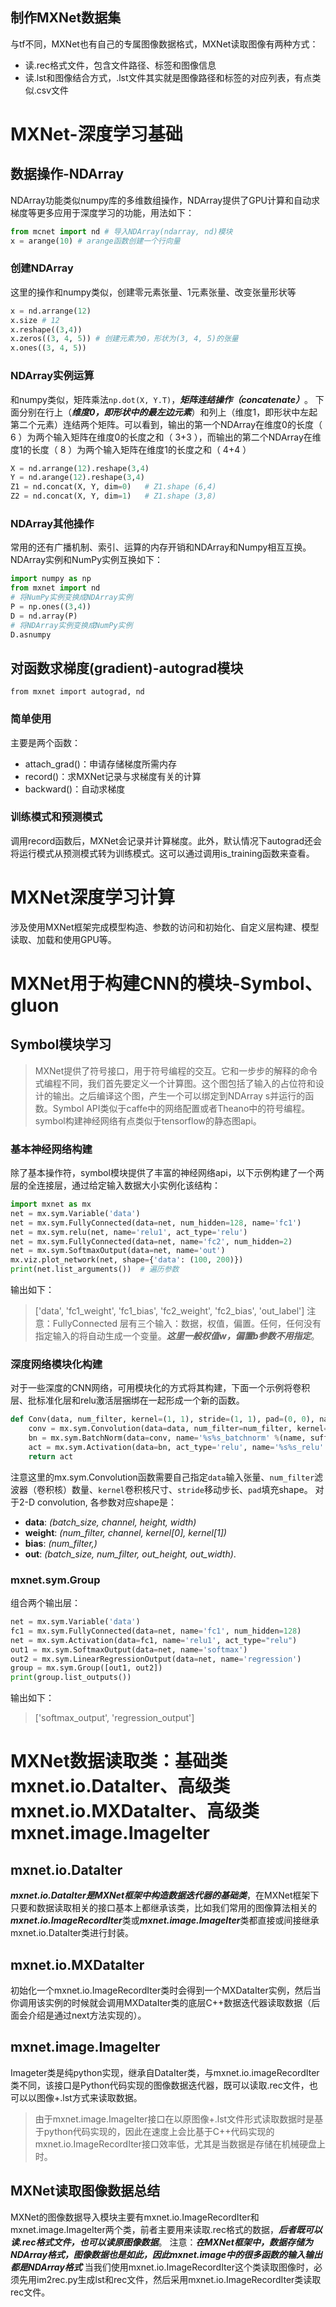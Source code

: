 ## 制作MXNet数据集
与tf不同，MXNet也有自己的专属图像数据格式，MXNet读取图像有两种方式：
+ 读.rec格式文件，包含文件路径、标签和图像信息
+ 读.lst和图像结合方式，.lst文件其实就是图像路径和标签的对应列表，有点类似.csv文件
# MXNet-深度学习基础
## 数据操作-NDArray
NDArray功能类似numpy库的多维数组操作，NDArray提供了GPU计算和自动求梯度等更多应用于深度学习的功能，用法如下：
```Python
from mcnet import nd # 导入NDArray(ndarray, nd)模块
x = arange(10) # arange函数创建一个行向量
```
### 创建NDArray
这里的操作和numpy类似，创建零元素张量、1元素张量、改变张量形状等
```Python
x = nd.arrange(12)
x.size # 12
x.reshape((3,4))
x.zeros((3, 4, 5)) # 创建元素为0，形状为(3, 4, 5)的张量
x.ones((3, 4, 5))
```
### NDArray实例运算
和numpy类似，矩阵乘法`np.dot(X, Y.T)`，***矩阵连结操作（concatenate）***。
下面分别在行上（***维度0，即形状中的最左边元素***）和列上（维度1，即形状中左起第二个元素）连结两个矩阵。可以看到，输出的第一个NDArray在维度0的长度（ 6 ）为两个输入矩阵在维度0的长度之和（ 3+3 ），而输出的第二个NDArray在维度1的长度（ 8 ）为两个输入矩阵在维度1的长度之和（ 4+4 ）
```Python
X = nd.arrange(12).reshape(3,4)
Y = nd.arange(12).reshape(3,4)
Z1 = nd.concat(X, Y, dim=0)   # Z1.shape (6,4)
Z2 = nd.concat(X, Y, dim=1)   # Z1.shape (3,8)
```
### NDArray其他操作
常用的还有广播机制、索引、运算的内存开销和NDArray和Numpy相互互换。NDArray实例和NumPy实例互换如下：
```Python
import numpy as np
from mxnet import nd
# 将NumPy实例变换成NDArray实例
P = np.ones((3,4))
D = nd.array(P)
# 将NDArray实例变换成NumPy实例
D.asnumpy
```
## 对函数求梯度(gradient)-autograd模块
`from mxnet import autograd, nd`
### 简单使用
主要是两个函数：
+ attach_grad()：申请存储梯度所需内存
+ record()：求MXNet记录与求梯度有关的计算
+ backward()：自动求梯度
### 训练模式和预测模式
调用record函数后，MXNet会记录并计算梯度。此外，默认情况下autograd还会将运行模式从预测模式转为训练模式。这可以通过调用is_training函数来查看。
# MXNet深度学习计算
涉及使用MXNet框架完成模型构造、参数的访问和初始化、自定义层构建、模型读取、加载和使用GPU等。
# MXNet用于构建CNN的模块-Symbol、gluon 
## Symbol模块学习
> MXNet提供了符号接口，用于符号编程的交互。它和一步步的解释的命令式编程不同，我们首先要定义一个计算图。这个图包括了输入的占位符和设计的输出。之后编译这个图，产生一个可以绑定到NDArray s并运行的函数。Symbol API类似于caffe中的网络配置或者Theano中的符号编程。
symbol构建神经网络有点类似于tensorflow的静态图api。
### 基本神经网络构建
除了基本操作符，symbol模块提供了丰富的神经网络api，以下示例构建了一个两层的全连接层，通过给定输入数据大小实例化该结构：
```python
import mxnet as mx
net = mx.sym.Variable('data')
net = mx.sym.FullyConnected(data=net, num_hidden=128, name='fc1')
net = mx.sym.relu(net, name='relu1', act_type='relu')
net = mx.sym.FullyConnected(data=net, name='fc2', num_hidden=2)
net = mx.sym.SoftmaxOutput(data=net, name='out')
mx.viz.plot_network(net, shape={'data': (100, 200)})
print(net.list_arguments())  # 遍历参数
```
输出如下：
> ['data', 'fc1_weight', 'fc1_bias', 'fc2_weight', 'fc2_bias', 'out_label']
注意：FullyConnected 层有三个输入：数据，权值，偏置。任何，任何没有指定输入的将自动生成一个变量。***这里一般权值w，偏置b参数不用指定***。
### 深度网络模块化构建
对于一些深度的CNN网络，可用模块化的方式将其构建，下面一个示例将卷积层、批标准化层和relu激活层捆绑在一起形成一个新的函数。
```python
def Conv(data, num_filter, kernel=(1, 1), stride=(1, 1), pad=(0, 0), name=None, suffix=''):
    conv = mx.sym.Convolution(data=data, num_filter=num_filter, kernel=kernel, stride=stride, pad=pad, no_bias=True, name='%s%s_conv2d' %(name, suffix))
    bn = mx.sym.BatchNorm(data=conv, name='%s%s_batchnorm' %(name, suffix), fix_gamma=False)
    act = mx.sym.Activation(data=bn, act_type='relu', name='%s%s_relu' %(name, suffix))
    return act
```
注意这里的mx.sym.Convolution函数需要自己指定`data`输入张量、`num_filter`滤波器（卷积核）数量、`kernel`卷积核尺寸、`stride`移动步长、`pad`填充shape。
对于2-D convolution, 各参数对应shape是：
- **data**: *(batch_size, channel, height, width)*
- **weight**: *(num_filter, channel, kernel[0], kernel[1])*
- **bias**: *(num_filter,)*
- **out**: *(batch_size, num_filter, out_height, out_width)*.
### mxnet.sym.Group
组合两个输出层：
```python
net = mx.sym.Variable('data')
fc1 = mx.sym.FullyConnected(data=net, name='fc1', num_hidden=128)
net = mx.sym.Activation(data=fc1, name='relu1', act_type="relu")
out1 = mx.sym.SoftmaxOutput(data=net, name='softmax')
out2 = mx.sym.LinearRegressionOutput(data=net, name='regression')
group = mx.sym.Group([out1, out2])
print(group.list_outputs())
```
输出如下：
> ['softmax_output', 'regression_output']
# MXNet数据读取类：基础类mxnet.io.DataIter、高级类mxnet.io.MXDataIter、高级类mxnet.image.ImageIter
## mxnet.io.DataIter
***mxnet.io.DataIter是MXNet框架中构造数据迭代器的基础类***，在MXNet框架下只要和数据读取相关的接口基本上都继承该类，比如我们常用的图像算法相关的***mxnet.io.ImageRecordIter***类或***mxnet.image.ImageIter***类都直接或间接继承mxnet.io.DataIter类进行封装。
## mxnet.io.MXDataIter
初始化一个mxnet.io.ImageRecordIter类时会得到一个MXDataIter实例，然后当你调用该实例的时候就会调用MXDataIter类的底层C++数据迭代器读取数据（后面会介绍是通过next方法实现的）。
## mxnet.image.ImageIter
Imageter类是纯python实现，继承自DataIter类，与mxnet.io.imageRecordIter类不同，该接口是Python代码实现的图像数据迭代器，既可以读取.rec文件，也可以以图像+.lst方式来读取数据。
> 由于mxnet.image.ImageIter接口在以原图像+.lst文件形式读取数据时是基于python代码实现的，因此在速度上会比基于C++代码实现的mxnet.io.ImageRecordIter接口效率低，尤其是当数据是存储在机械硬盘上时。
## MXNet读取图像数据总结
MXNet的图像数据导入模块主要有mxnet.io.ImageRecordIter和mxnet.image.ImageIter两个类，前者主要用来读取.rec格式的数据，***后者既可以读.rec格式文件，也可以读原图像数据***。
注意：***在MXNet框架中，数据存储为NDArray格式，图像数据也是如此，因此mxnet.image中的很多函数的输入输出都是NDArray格式***
当我们使用mxnet.io.ImageRecordIter这个类读取图像时，必须先用im2rec.py生成lst和rec文件，然后采用mxnet.io.ImageRecordIter类读取rec文件。

